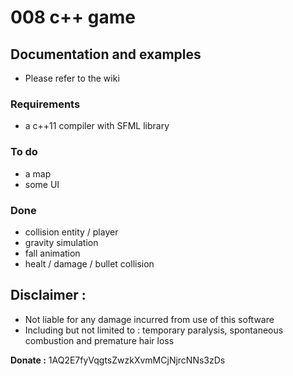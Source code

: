 # 008 c++ game
## Documentation and examples
* Please refer to the wiki

### Requirements
* a c++11 compiler with SFML library

### To do
* a map
* some UI

### Done
* collision entity / player
* gravity simulation
* fall animation
* healt / damage / bullet collision

## Disclaimer :
* Not liable for any damage incurred from use of this software
* Including but not limited to : temporary paralysis, spontaneous combustion and premature hair loss

**Donate :** 1AQ2E7fyVqgtsZwzkXvmMCjNjrcNNs3zDs
